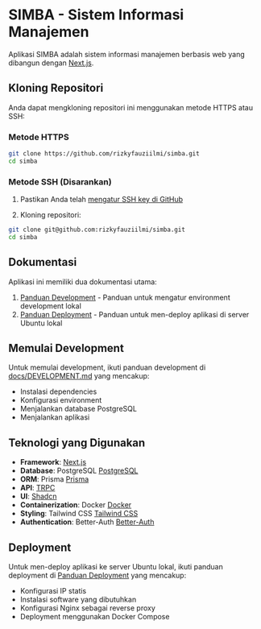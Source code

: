 # SIMBA - Sistem Informasi Manajemen

Aplikasi SIMBA adalah sistem informasi manajemen berbasis web yang dibangun dengan [Next.js](https://nextjs.org).

## Kloning Repositori

Anda dapat mengkloning repositori ini menggunakan metode HTTPS atau SSH:

### Metode HTTPS

```bash
git clone https://github.com/rizkyfauziilmi/simba.git
cd simba
```

### Metode SSH (Disarankan)

1. Pastikan Anda telah [mengatur SSH key di GitHub](https://docs.github.com/en/authentication/connecting-to-github-with-ssh/generating-a-new-ssh-key-and-adding-it-to-the-ssh-agent)

2. Kloning repositori:
```bash
git clone git@github.com:rizkyfauziilmi/simba.git
cd simba
```

## Dokumentasi

Aplikasi ini memiliki dua dokumentasi utama:

1. [Panduan Development](docs/DEVELOPMENT.md) - Panduan untuk mengatur environment development lokal
2. [Panduan Deployment](docs/DEPLOY.md) - Panduan untuk men-deploy aplikasi di server Ubuntu lokal

## Memulai Development

Untuk memulai development, ikuti panduan development di [docs/DEVELOPMENT.md](docs/DEVELOPMENT.md) yang mencakup:
- Instalasi dependencies
- Konfigurasi environment
- Menjalankan database PostgreSQL
- Menjalankan aplikasi

## Teknologi yang Digunakan

- **Framework**: [Next.js](https://nextjs.org)
- **Database**: PostgreSQL [PostgreSQL](https://www.postgresql.org/)
- **ORM**: Prisma [Prisma](https://www.prisma.io/)
- **API**: [TRPC](https://trpc.io)
- **UI**: [Shadcn](https://ui.shadcn.com)
- **Containerization**: Docker [Docker](https://www.docker.com/)
- **Styling**: Tailwind CSS [Tailwind CSS](https://tailwindcss.com/)
- **Authentication**: Better-Auth [Better-Auth](https://better-auth.com/)

## Deployment

Untuk men-deploy aplikasi ke server Ubuntu lokal, ikuti panduan deployment di [Panduan Deployment](docs/DEPLOY.md) yang mencakup:
- Konfigurasi IP statis
- Instalasi software yang dibutuhkan
- Konfigurasi Nginx sebagai reverse proxy
- Deployment menggunakan Docker Compose
